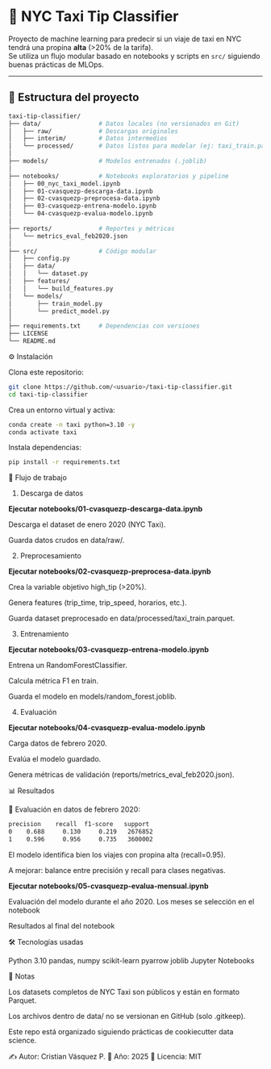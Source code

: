 # 🚖 NYC Taxi Tip Classifier

Proyecto de machine learning para predecir si un viaje de taxi en NYC tendrá una propina **alta** (>20% de la tarifa).  
Se utiliza un flujo modular basado en notebooks y scripts en `src/` siguiendo buenas prácticas de MLOps.

---

## 📂 Estructura del proyecto

```bash
taxi-tip-classifier/
├── data/                # Datos locales (no versionados en Git)
│   ├── raw/             # Descargas originales
│   ├── interim/         # Datos intermedios
│   └── processed/       # Datos listos para modelar (ej: taxi_train.parquet)
│
├── models/              # Modelos entrenados (.joblib)
│
├── notebooks/           # Notebooks exploratorios y pipeline
│   ├── 00_nyc_taxi_model.ipynb
│   ├── 01-cvasquezp-descarga-data.ipynb
│   ├── 02-cvasquezp-preprocesa-data.ipynb
│   ├── 03-cvasquezp-entrena-modelo.ipynb
│   └── 04-cvasquezp-evalua-modelo.ipynb
│
├── reports/             # Reportes y métricas
│   └── metrics_eval_feb2020.json
│
├── src/                 # Código modular
│   ├── config.py
│   ├── data/
│   │   └── dataset.py
│   ├── features/
│   │   └── build_features.py
│   └── models/
│       ├── train_model.py
│       └── predict_model.py
│
├── requirements.txt     # Dependencias con versiones
├── LICENSE
└── README.md
```

⚙️ Instalación

Clona este repositorio:

```bash
git clone https://github.com/<usuario>/taxi-tip-classifier.git
cd taxi-tip-classifier
```

Crea un entorno virtual y activa:

```bash
conda create -n taxi python=3.10 -y
conda activate taxi
```


Instala dependencias:

```bash
pip install -r requirements.txt
```

🚀 Flujo de trabajo
1. Descarga de datos

**Ejecutar notebooks/01-cvasquezp-descarga-data.ipynb**

Descarga el dataset de enero 2020 (NYC Taxi).

Guarda datos crudos en data/raw/.

2. Preprocesamiento

**Ejecutar notebooks/02-cvasquezp-preprocesa-data.ipynb**

Crea la variable objetivo high_tip (>20%).

Genera features (trip_time, trip_speed, horarios, etc.).

Guarda dataset preprocesado en data/processed/taxi_train.parquet.

3. Entrenamiento

**Ejecutar notebooks/03-cvasquezp-entrena-modelo.ipynb**

Entrena un RandomForestClassifier.

Calcula métrica F1 en train.

Guarda el modelo en models/random_forest.joblib.

4. Evaluación

**Ejecutar notebooks/04-cvasquezp-evalua-modelo.ipynb**

Carga datos de febrero 2020.

Evalúa el modelo guardado.

Genera métricas de validación (reports/metrics_eval_feb2020.json).

📊 Resultados

📌 Evaluación en datos de febrero 2020:

```bash
precision    recall  f1-score   support
0    0.688     0.130     0.219   2676852
1    0.596     0.956     0.735   3600002
```

El modelo identifica bien los viajes con propina alta (recall=0.95).

A mejorar: balance entre precisión y recall para clases negativas.

**Ejecutar notebooks/05-cvasquezp-evalua-mensual.ipynb**

Evaluación del modelo durante el año 2020. Los meses se selección en el notebook

Resultados al final del notebook


🛠️ Tecnologías usadas

Python 3.10
pandas, numpy
scikit-learn
pyarrow
joblib
Jupyter Notebooks

📌 Notas

Los datasets completos de NYC Taxi son públicos y están en formato Parquet.

Los archivos dentro de data/ no se versionan en GitHub (solo .gitkeep).

Este repo está organizado siguiendo prácticas de cookiecutter data science.

✍️ Autor: Cristian Vásquez P.
📅 Año: 2025
📜 Licencia: MIT
